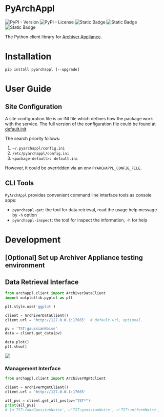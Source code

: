 # PyArchAppl

![PyPI - Version](https://img.shields.io/pypi/v/PyArchAppl)
![PyPI - License](https://img.shields.io/pypi/l/PyArchAppl)
![Static Badge](https://img.shields.io/badge/Python-3.9-blue)
![Static Badge](https://img.shields.io/badge/Python-3.10-blue)
![Static Badge](https://img.shields.io/badge/Python-3.11-blue)

The Python client library for [Archiver Appliance](https://slacmshankar.github.io/epicsarchiver_docs/index.html).

# Installation

`pip install pyarchappl [--upgrade]`

# User Guide

## Site Configuration

A site configuration file is an INI file which defines how the package work with the service.
The full version of the configuration file could be found at [default.init](./main/config/default.ini)

The search priority follows:
1. `~/.pyarchappl/config.ini`
2. `/etc/pyarchappl/config.ini`
3. `<package-default>: default.ini`

However, it could be overridden via an env `PYARCHAPPL_CONFIG_FILE`.

## CLI Tools

`PyArchAppl` provides convenient command line interface tools as console apps:

* ``pyarchappl-get``: the tool for data retrieval, read the usage help message by `-h` option
* ``pyarchappl-inspect``: the tool for inspect the information, `-h` for help

# Development

## [Optional] Set up Archiver Appliance testing environment

## Data Retrieval Interface
```Python
from archappl.client import ArchiverDataClient
import matplotlib.pyplot as plt

plt.style.use('ggplot')

client = ArchiverDataClient()
client.url = 'http://127.0.0.1:17665'  # default url, optional.

pv = 'TST:gaussianNoise'
data = client.get_data(pv)

data.plot()
plt.show()
```
![](tests/data_plot1.png?raw=true)

### Management Interface
```Python
from archappl.client import ArchiverMgmtClient

client = ArchiverMgmtClient()
client.url = 'http://127.0.0.1:17665'

all_pvs = client.get_all_pvs(pv="TST*")
print(all_pvs)
# [u'TST:fakeGaussianNoise', u'TST:gaussianNoise', u'TST:uniformNoise']
```